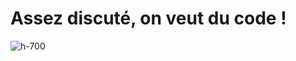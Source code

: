 <!-- .slide: class="flex-row" -->

# Assez discuté, on veut du code !

![h-700](./assets/images/okay-lets-go.gif)
